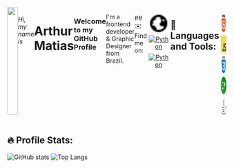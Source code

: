 <div style="display: flex;">
  <img src="https://pkglobal.com/wp-content/uploads/2019/10/front-end-developer-1609x555.png"  height="250px" width="100%" >
  <br>
  <h6>Hi, my name is</h6>
  <h1>Arthur Matias</h1>
  <h3 >Welcome to my GitHub Profile</h3>
  <p>I'm a frontend developer & Graphic Designer from Brazil.</p>
  <br>
  ## ✉️ Find me on:
  <p align="center">
   <a href="https://arthur-matias.github.io/" target="_blank" rel="noopener noreferrer"> <img src="https://raw.githubusercontent.com/iconic/open-iconic/master/svg/globe.svg" alt="my website" height="40" style="vertical-align:top; margin:4px"> </a>
   <a href="https://www.linkedin.com/in/arthur-matias/" target="_blank" rel="noopener noreferrer"> <img src="https://cdn.jsdelivr.net/npm/simple-icons@v3/icons/linkedin.svg" alt="Python" height="40" style="vertical-align:top; margin:4px"></a>
   <a href="mailto:ahmmfdc@gmail.com"> <img src="https://cdn.jsdelivr.net/npm/simple-icons@v3/icons/gmail.svg" alt="Python" height="40" style="vertical-align:top; margin:4px"></a>
  </p>

  <br />

  ## 💼 Languages and Tools:
  <p align="center">
  <img src="https://raw.githubusercontent.com/github/explore/80688e429a7d4ef2fca1e82350fe8e3517d3494d/topics/html/html.png" alt="Javascript" height="40" style="vertical-align:top; margin:4px">
  <img src="https://raw.githubusercontent.com/github/explore/80688e429a7d4ef2fca1e82350fe8e3517d3494d/topics/javascript/javascript.png" alt="Javascript" height="40" style="vertical-align:top; margin:4px">
  <img src="https://raw.githubusercontent.com/github/explore/80688e429a7d4ef2fca1e82350fe8e3517d3494d/topics/css/css.png" alt="VS Code" height="40" style="vertical-align:top; margin:4px">
  <img src="https://raw.githubusercontent.com/github/explore/80688e429a7d4ef2fca1e82350fe8e3517d3494d/topics/csharp/csharp.png" alt="CSharp" height="40" style="vertical-align:top; margin:4px">
  <img src="https://raw.githubusercontent.com/github/explore/80688e429a7d4ef2fca1e82350fe8e3517d3494d/topics/java/java.png" alt="CSharp" height="40" style="vertical-align:top; margin:4px">

</p>
</div>

## 🔥 Profile Stats:
![GitHub stats](https://github-readme-stats.vercel.app/api?username=Arthur-Matias&show_icons=true&theme=nightowl)
![Top Langs](https://github-readme-stats.vercel.app/api/top-langs/?username=Arthur-Matias&theme=nightowl)
